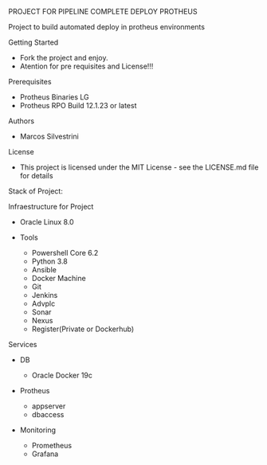 PROJECT FOR PIPELINE COMPLETE DEPLOY PROTHEUS

Project to build automated deploy in protheus environments

Getting Started

- Fork the project and enjoy.
- Atention for pre requisites and License!!!

Prerequisites

- Protheus Binaries LG
- Protheus RPO Build 12.1.23 or latest

Authors

- Marcos Silvestrini

License

- This project is licensed under the MIT License - see the LICENSE.md file for details

Stack of Project:

Infraestructure for Project

- Oracle Linux 8.0

- Tools
  - Powershell Core 6.2
  - Python 3.8
  - Ansible
  - Docker Machine
  - Git
  - Jenkins
  - Advplc
  - Sonar
  - Nexus
  - Register(Private or Dockerhub)

Services

- DB

  - Oracle Docker 19c

- Protheus

  - appserver
  - dbaccess

- Monitoring
  - Prometheus
  - Grafana
